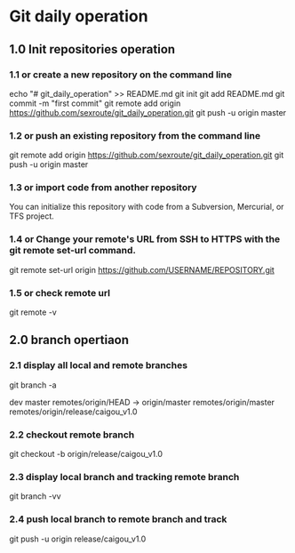 # Git daily operation
## 1.0 Init repositories operation

### 1.1 or create a new repository on the command line
echo "# git_daily_operation" >> README.md
git init
git add README.md
git commit -m "first commit"
git remote add origin https://github.com/sexroute/git_daily_operation.git
git push -u origin master

### 1.2 or push an existing repository from the command line
git remote add origin https://github.com/sexroute/git_daily_operation.git
git push -u origin master    

### 1.3 or import code from another repository
You can initialize this repository with code from a Subversion, Mercurial, or TFS project.   

### 1.4 or Change your remote's URL from SSH to HTTPS with the git remote set-url command.
git remote set-url origin https://github.com/USERNAME/REPOSITORY.git

### 1.5 or check remote url
git remote -v

## 2.0 branch opertiaon  
  
### 2.1 display all local and remote branches
git branch -a

dev
master
remotes/origin/HEAD -> origin/master
remotes/origin/master
remotes/origin/release/caigou_v1.0
 
### 2.2 checkout remote branch
git checkout -b origin/release/caigou_v1.0     
 
### 2.3 display local branch and tracking remote branch
git branch -vv
 
### 2.4 push local branch to remote branch and track
git push -u origin release/caigou_v1.0